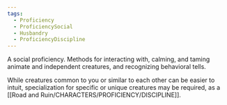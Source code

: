 ```yaml
---
tags:
  - Proficiency
  - ProficiencySocial
  - Husbandry
  - ProficiencyDiscipline
---
```

A social proficiency. Methods for interacting with, calming, and taming animate and independent creatures, and recognizing behavioral tells.

While creatures common to you or similar to each other can be easier to intuit, specialization for specific or unique creatures may be required, as a [[Road and Ruin/CHARACTERS/PROFICIENCY/DISCIPLINE]].